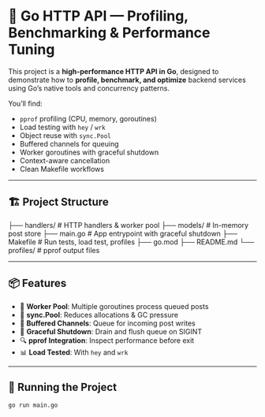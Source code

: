# 🚀 Go HTTP API — Profiling, Benchmarking & Performance Tuning

This project is a **high-performance HTTP API in Go**, designed to demonstrate how to **profile, benchmark, and optimize** backend services using Go’s native tools and concurrency patterns.

You’ll find:
- `pprof` profiling (CPU, memory, goroutines)
- Load testing with `hey` / `wrk`
- Object reuse with `sync.Pool`
- Buffered channels for queuing
- Worker goroutines with graceful shutdown
- Context-aware cancellation
- Clean Makefile workflows

---

## 🏗 Project Structure
├── handlers/ # HTTP handlers & worker pool
├── models/ # In-memory post store
├── main.go # App entrypoint with graceful shutdown
├── Makefile # Run tests, load test, profiles
├── go.mod
├── README.md
└── profiles/ # pprof output files


---

## 📦 Features

- 🧵 **Worker Pool**: Multiple goroutines process queued posts
- 💾 **sync.Pool**: Reduces allocations & GC pressure
- 🔄 **Buffered Channels**: Queue for incoming post writes
- 🛑 **Graceful Shutdown**: Drain and flush queue on SIGINT
- 🔍 **pprof Integration**: Inspect performance before exit
- 📊 **Load Tested**: With `hey` and `wrk`

---

## 🚀 Running the Project

```bash
go run main.go


